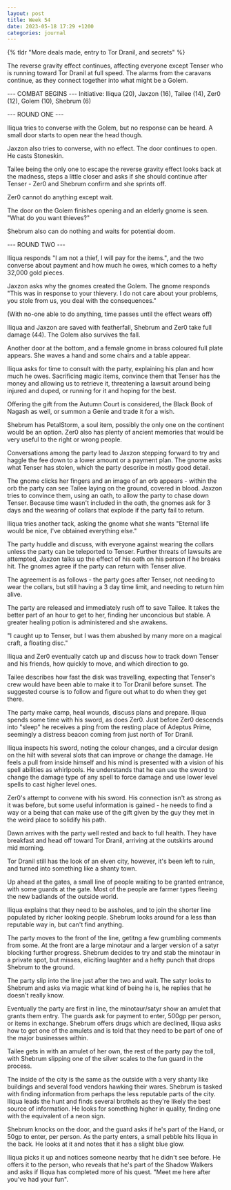 ```yaml
---
layout: post
title: Week 54
date: 2023-05-18 17:29 +1200
categories: journal
---
```

{% tldr "More deals made, entry to Tor Dranil, and secrets" %}

The reverse gravity effect continues, affecting everyone except Tenser who is running toward Tor Dranil at full speed. The alarms from the caravans continue, as they connect together into what might be a Golem.

--- COMBAT BEGINS ---
Initiative: Iliqua (20), Jaxzon (16), Tailee (14), Zer0 (12), Golem (10), Shebrum (6)

--- ROUND ONE ---

Iliqua tries to converse with the Golem, but no response can be heard. A small door starts to open near the head though.

Jaxzon also tries to converse, with no effect. The door continues to open. He casts Stoneskin.

Tailee being the only one to escape the reverse gravity effect looks back at the madness, steps a little closer and asks if she should continue after Tenser - Zer0 and Shebrum confirm and she sprints off.

Zer0 cannot do anything except wait.

The door on the Golem finishes opening and an elderly gnome is seen. "What do you want thieves?"

Shebrum also can do nothing and waits for potential doom.

--- ROUND TWO ---

Iliqua responds "I am not a thief, I will pay for the items.", and the two converse about payment and how much he owes, which comes to a hefty 32,000 gold pieces.

Jaxzon asks why the gnomes created the Golem. The gnome responds "This was in response to your thievery. I do not care about your problems, you stole from us, you deal with the consequences."

(With no-one able to do anything, time passes until the effect wears off)

Iliqua and Jaxzon are saved with featherfall, Shebrum and Zer0 take full damage (44). The Golem also survives the fall.

Another door at the bottom, and a female gnome in brass coloured full plate appears. She waves a hand and some chairs and a table appear.

Iliqua asks for time to consult with the party, explaining his plan and how much he owes. Sacrificing magic items, convince them that Tenser has the money and allowing us to retrieve it, threatening a lawsuit around being injured and duped, or running for it and hoping for the best.

Offering the gift from the Autumn Court is considered, the Black Book of Nagash as well, or summon a Genie and trade it for a wish.

Shebrum has PetalStorm, a soul item, possibly the only one on the continent would be an option. Zer0 also has plenty of ancient memories that would be very useful to the right or wrong people.

Conversations among the party lead to Jaxzon stepping forward to try and haggle the fee down to a lower amount or a payment plan. The gnome asks what Tenser has stolen, which the party describe in mostly good detail.

The gnome clicks her fingers and an image of an orb appears - within the orb the party can see Tailee laying on the ground, covered in blood. Jaxzon tries to convince them, using an oath, to allow the party to chase down Tenser. Because time wasn't included in the oath, the gnomes ask for 3 days and the wearing of collars that explode if the party fail to return.

Iliqua tries another tack, asking the gnome what she wants "Eternal life would be nice, I've obtained everything else."

The party huddle and discuss, with everyone against wearing the collars unless the party can be teleported to Tenser. Further threats of lawsuits are attempted, Jaxzon talks up the effect of his oath on his person if he breaks hit. The gnomes agree if the party can return with Tenser alive.

The agreement is as follows - the party goes after Tenser, not needing to wear the collars, but still having a 3 day time limit, and needing to return him alive.

The party are released and immediately rush off to save Tailee. It takes the better part of an hour to get to her, finding her unconcious but stable. A greater healing potion is administered and she awakens.

"I caught up to Tenser, but I was them abushed by many more on a magical craft, a floating disc."

Iliqua and Zer0 eventually catch up and discuss how to track down Tenser and his friends, how quickly to move, and which direction to go.

Tailee describes how fast the disk was travelling, expecting that Tenser's crew would have been able to make it to Tor Dranil before sunset. The suggested course is to follow and figure out what to do when they get there.

The party make camp, heal wounds, discuss plans and prepare. Iliqua spends some time with his sword, as does Zer0. Just before Zer0 descends into "sleep" he receives a ping from the resting place of Adeptus Prime, seemingly a distress beacon coming from just north of Tor Dranil.

Iliqua inspects his sword, noting the colour changes, and a circular design on the hilt with several slots that can improve or change the damage. He feels a pull from inside himself and his mind is presented with a vision of his spell abilities as whirlpools. He understands that he can use the sword to change the damage type of any spell to force damage and use lower level spells to cast higher level ones.

Zer0's attempt to convene with his sword. His connection isn't as strong as it was before, but some useful information is gained - he needs to find a way or a being that can make use of the gift given by the guy they met in the weird place to solidify his path.

Dawn arrives with the party well rested and back to full health. They have breakfast and head off toward Tor Dranil, arriving at the outskirts around mid morning.

Tor Dranil still has the look of an elven city, however, it's been left to ruin, and turned into something like a shanty town.

Up ahead at the gates, a small line of people waiting to be granted entrance, with some guards at the gate. Most of the people are farmer types fleeing the new badlands of the outside world.

Iliqua explains that they need to be assholes, and to join the shorter line populated by richer looking people. Shebrum looks around for a less than reputable way in, but can't find anything.

The party moves to the front of the line, getitng a few grumbling comments from some. At the front are a large minotaur and a larger version of a satyr blocking further progress. Shebrum decides to try and stab the minotaur in a private spot, but misses, eliciting laughter and a hefty punch that drops Shebrum to the ground.

The party slip into the line just after the two and wait. The satyr looks to Shebrum and asks via magic what kind of being he is, he replies that he doesn't really know.

Eventually the party are first in line, the minotaur/satyr show an amulet that grants them entry. The guards ask for payment to enter, 500gp per person, or items in exchange. Shebrum offers drugs which are declined, Iliqua asks how to get one of the amulets and is told that they need to be part of one of the major businesses within.

Tailee gets in with an amulet of her own, the rest of the party pay the toll, with Shebrum slipping one of the silver scales to the fun guard in the process.

The inside of the city is the same as the outside with a very shanty like buildings and several food vendors hawking their wares. Shebrum is tasked with finding information from perhaps the less reputable parts of the city. Iliqua leads the hunt and finds several brothels as they're likely the best source of information. He looks for something higher in quality, finding one with the equivalent of a neon sign.

Shebrum knocks on the door, and the guard asks if he's part of the Hand, or 50gp to enter, per person. As the party enters, a small pebble hits Iliqua in the back. He looks at it and notes that it has a slight blue glow.

Iliqua picks it up and notices someone nearby that he didn't see before. He offers it to the person, who reveals that he's part of the Shadow Walkers and asks if Iliqua has completed more of his quest. "Meet me here after you've had your fun".
